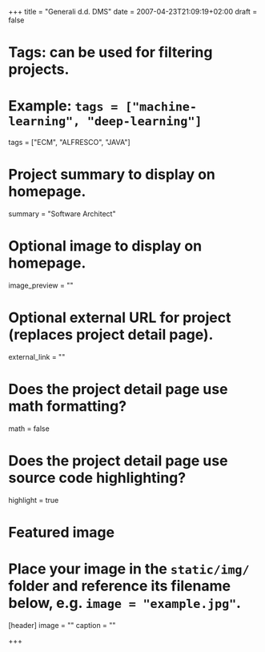 +++
title = "Generali d.d. DMS"
date = 2007-04-23T21:09:19+02:00
draft = false

# Tags: can be used for filtering projects.
# Example: `tags = ["machine-learning", "deep-learning"]`
tags = ["ECM", "ALFRESCO", "JAVA"]

# Project summary to display on homepage.
summary = "Software Architect"

# Optional image to display on homepage.
image_preview = ""

# Optional external URL for project (replaces project detail page).
external_link = ""

# Does the project detail page use math formatting?
math = false

# Does the project detail page use source code highlighting?
highlight = true

# Featured image
# Place your image in the `static/img/` folder and reference its filename below, e.g. `image = "example.jpg"`.
[header]
image = ""
caption = ""

+++
